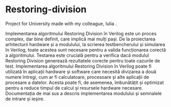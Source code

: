 # Restoring-division
Project for University made with my colleague, Iulia .

Implementarea algoritmului Restoring Division în Verilog este un proces
complex, dar bine definit, care implică mai mulți pași. De la proiectarea arhitecturii hardware și a
modulului, la scrierea testbencherului și simularea în Verilog, toate acestea sunt necesare pentru
a valida funcționarea corectă a algoritmului. Testarea este crucială pentru a verifica dacă modulul
Restoring Division generează rezultatele corecte pentru toate cazurile de test.
Implementarea algoritmului Restoring Division în Verilog poate fi utilizată în aplicații
hardware și software care necesită divizarea a două numere întregi, cum ar fi calculatoare,
procesoare și alte aplicații de procesare a datelor. Acesta poate fi, de asemenea, îmbunătățit și
optimizat pentru a reduce timpul de calcul și resursele hardware necesare.
Documentația de mai sus a descris implementarea modulului și semnalele de intrare și
ieșire.
